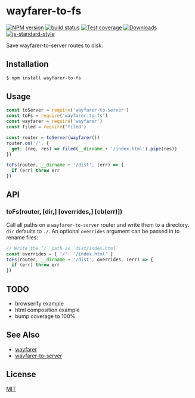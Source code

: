 # wayfarer-to-fs
[![NPM version][npm-image]][npm-url]
[![build status][travis-image]][travis-url]
[![Test coverage][codecov-image]][codecov-url]
[![Downloads][downloads-image]][downloads-url]
[![js-standard-style][standard-image]][standard-url]

Save wayfarer-to-server routes to disk.

## Installation
```sh
$ npm install wayfarer-to-fs
```

## Usage
```js
const toServer = require('wayfarer-to-server')
const toFs = require('wayfarer-to-fs')
const wayfarer = require('wayfarer')
const filed = require('filed')

const router = toServer(wayfarer())
router.on('/', {
  get: (req, res) => filed(__dirname + '/index.html').pipe(res))
})

toFs(router, __dirname + '/dist', (err) => {
  if (err) throw err
})
```

## API
### toFs(router, [dir,] [overrides,] [cb(err)])
Call all paths on a `wayfarer-to-server` router and write them to a directory.
`dir` defaults to `./`. An optional `overrides` argument can be passed in to
rename files:
```js
// Write the `/` path as `dist/index.html`
const overrides = { '/': '/index.html' }
toFs(router, __dirname + '/dist', overrides, (err) => {
  if (err) throw err
})
```

## TODO
- browserify example
- html composition example
- bump coverage to 100%

## See Also
- [wayfarer](https://github.com/wayfarer)
- [wayfarer-to-server](https://github.com/wayfarer-to-server)

## License
[MIT](https://tldrlegal.com/license/mit-license)

[npm-image]: https://img.shields.io/npm/v/wayfarer-to-fs.svg?style=flat-square
[npm-url]: https://npmjs.org/package/wayfarer-to-fs
[travis-image]: https://img.shields.io/travis/yoshuawuyts/wayfarer-to-fs/master.svg?style=flat-square
[travis-url]: https://travis-ci.org/yoshuawuyts/wayfarer-to-fs
[codecov-image]: https://img.shields.io/codecov/c/github/yoshuawuyts/wayfarer-to-fs/master.svg?style=flat-square
[codecov-url]: https://codecov.io/github/yoshuawuyts/wayfarer-to-fs
[downloads-image]: http://img.shields.io/npm/dm/wayfarer-to-fs.svg?style=flat-square
[downloads-url]: https://npmjs.org/package/wayfarer-to-fs
[standard-image]: https://img.shields.io/badge/code%20style-standard-brightgreen.svg?style=flat-square
[standard-url]: https://github.com/feross/standard
